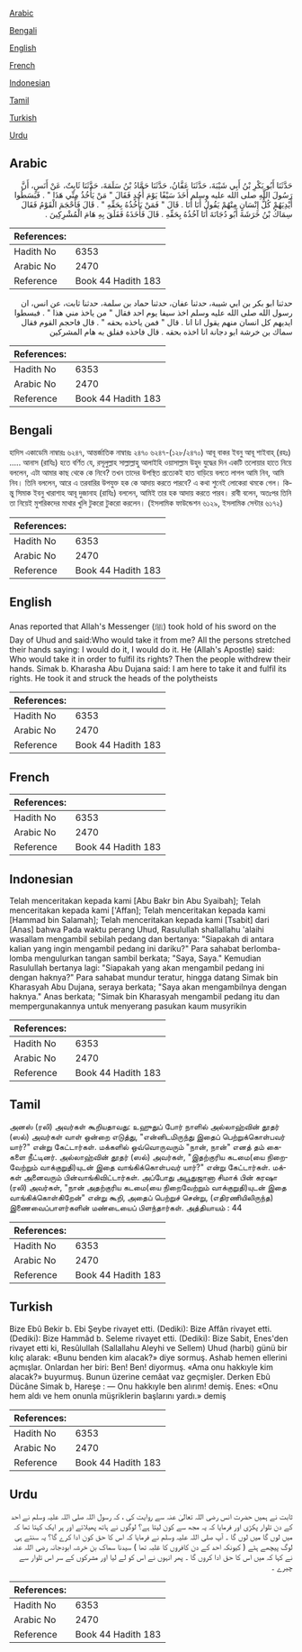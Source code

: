 [Arabic](#arabic)

[Bengali](#bengali)

[English](#english)

[French](#french)

[Indonesian](#indonesian)

[Tamil](#tamil)

[Turkish](#turkish)

[Urdu](#urdu)

## Arabic


<div dir="rtl" lang="ar" style={{fontSize:'larger',backgroundColor:'#f8f9fa',padding:20}}>
حَدَّثَنَا أَبُو بَكْرِ بْنُ أَبِي شَيْبَةَ، حَدَّثَنَا عَفَّانُ، حَدَّثَنَا حَمَّادُ بْنُ سَلَمَةَ، حَدَّثَنَا ثَابِتٌ، عَنْ أَنَسٍ، أَنَّ رَسُولَ اللَّهِ صلى الله عليه وسلم أَخَذَ سَيْفًا يَوْمَ أُحُدٍ فَقَالَ ‏"‏ مَنْ يَأْخُذُ مِنِّي هَذَا ‏"‏ ‏.‏ فَبَسَطُوا أَيْدِيَهُمْ كُلُّ إِنْسَانٍ مِنْهُمْ يَقُولُ أَنَا أَنَا ‏.‏ قَالَ ‏"‏ فَمَنْ يَأْخُذُهُ بِحَقِّهِ ‏"‏ ‏.‏ قَالَ فَأَحْجَمَ الْقَوْمُ فَقَالَ سِمَاكُ بْنُ خَرَشَةَ أَبُو دُجَانَةَ أَنَا آخُذُهُ بِحَقِّهِ ‏.‏ قَالَ فَأَخَذَهُ فَفَلَقَ بِهِ هَامَ الْمُشْرِكِينَ ‏.‏
</div>
<div style={{backgroundColor:'#f8f9fa',padding:20, marginBottom: 10}}><table> <thead> <tr> <th>References:</th> <th></th> </tr> </thead> <tbody><tr><td>Hadith No</td><td>6353</td></tr><tr><td>Arabic No</td><td>2470</td></tr><tr><td>Reference</td><td>Book 44 Hadith 183</td></tr></tbody></table></div>


<div dir="rtl" lang="ar" style={{fontSize:'larger',backgroundColor:'#f8f9fa',padding:20}}>
حدثنا ابو بكر بن ابي شيبة، حدثنا عفان، حدثنا حماد بن سلمة، حدثنا ثابت، عن انس، ان رسول الله صلى الله عليه وسلم اخذ سيفا يوم احد فقال " من ياخذ مني هذا " . فبسطوا ايديهم كل انسان منهم يقول انا انا . قال " فمن ياخذه بحقه " . قال فاحجم القوم فقال سماك بن خرشة ابو دجانة انا اخذه بحقه . قال فاخذه ففلق به هام المشركين
</div>
<div style={{backgroundColor:'#f8f9fa',padding:20, marginBottom: 10}}><table> <thead> <tr> <th>References:</th> <th></th> </tr> </thead> <tbody><tr><td>Hadith No</td><td>6353</td></tr><tr><td>Arabic No</td><td>2470</td></tr><tr><td>Reference</td><td>Book 44 Hadith 183</td></tr></tbody></table></div>

## Bengali


<div dir="ltr" lang="bn" style={{fontSize:'larger',backgroundColor:'#f8f9fa',padding:20}}>
হাদিস একাডেমি নাম্বারঃ ৬২৪৭, আন্তর্জাতিক নাম্বারঃ ২৪৭০ ৬২৪৭-(১২৮/২৪৭০) আবূ বাকর ইবনু আবূ শাইবাহ্ (রহঃ) ..... আনাস (রাযিঃ) হতে বর্ণিত যে, রসূলুল্লাহ সাল্লাল্লাহু আলাইহি ওয়াসাল্লাম উহুদ যুদ্ধের দিন একটি তলোয়ার হাতে নিয়ে বললেন, এটা আমার কাছ থেকে কে নিবে? তখন তাদের উপস্থিত প্রত্যেকই হাত বাড়িয়ে বলতে লাগল আমি নিব, আমি নিব। তিনি বললেন, আরে এ তরবারির উপযুক্ত হক কে আদায় করতে পারবে? এ কথা শুনেই লোকেরা থমকে গেল। কিন্তু সিমাক ইবনু খারাশাহ আবূ দুজানাহ (রাযিঃ) বললেন, আমিই তার হক আদায় করতে পারব। রাবী বলেন, অতঃপর তিনি তা নিয়েই মুশরিকদের মাথার খুলি টুকরো টুকরো করলেন। (ইসলামিক ফাউন্ডেশন ৬১২৯, ইসলামিক সেন্টার ৬১৭২)
</div>
<div style={{backgroundColor:'#f8f9fa',padding:20, marginBottom: 10}}><table> <thead> <tr> <th>References:</th> <th></th> </tr> </thead> <tbody><tr><td>Hadith No</td><td>6353</td></tr><tr><td>Arabic No</td><td>2470</td></tr><tr><td>Reference</td><td>Book 44 Hadith 183</td></tr></tbody></table></div>

## English


<div dir="ltr" lang="en" style={{fontSize:'larger',backgroundColor:'#f8f9fa',padding:20}}>
Anas reported that Allah's Messenger (ﷺ) took hold of his sword on the Day of Uhud and said:Who would take it from me? All the persons stretched their hands saying: I would do it, I would do it. He (Allah's Apostle) said: Who would take it in order to fulfil its rights? Then the people withdrew their hands. Simak b. Kharasha Abu Dujana said: I am here to take it and fulfil its rights. He took it and struck the heads of the polytheists
</div>
<div style={{backgroundColor:'#f8f9fa',padding:20, marginBottom: 10}}><table> <thead> <tr> <th>References:</th> <th></th> </tr> </thead> <tbody><tr><td>Hadith No</td><td>6353</td></tr><tr><td>Arabic No</td><td>2470</td></tr><tr><td>Reference</td><td>Book 44 Hadith 183</td></tr></tbody></table></div>

## French


<div dir="ltr" lang="fr" style={{fontSize:'larger',backgroundColor:'#f8f9fa',padding:20}}>

</div>
<div style={{backgroundColor:'#f8f9fa',padding:20, marginBottom: 10}}><table> <thead> <tr> <th>References:</th> <th></th> </tr> </thead> <tbody><tr><td>Hadith No</td><td>6353</td></tr><tr><td>Arabic No</td><td>2470</td></tr><tr><td>Reference</td><td>Book 44 Hadith 183</td></tr></tbody></table></div>

## Indonesian


<div dir="ltr" lang="id" style={{fontSize:'larger',backgroundColor:'#f8f9fa',padding:20}}>
Telah menceritakan kepada kami [Abu Bakr bin Abu Syaibah]; Telah menceritakan kepada kami ['Affan]; Telah menceritakan kepada kami [Hammad bin Salamah]; Telah menceritakan kepada kami [Tsabit] dari [Anas] bahwa Pada waktu perang Uhud, Rasulullah shallallahu 'alaihi wasallam mengambil sebilah pedang dan bertanya: "Siapakah di antara kalian yang ingin mengambil pedang ini dariku?" Para sahabat berlomba-lomba mengulurkan tangan sambil berkata; "Saya, Saya." Kemudian Rasulullah bertanya lagi: "Siapakah yang akan mengambil pedang ini dengan haknya?" Para sahabat mundur teratur, hingga datang Simak bin Kharasyah Abu Dujana, seraya berkata; "Saya akan mengambilnya dengan haknya." Anas berkata; "Simak bin Kharasyah mengambil pedang itu dan mempergunakannya untuk menyerang pasukan kaum musyrikin
</div>
<div style={{backgroundColor:'#f8f9fa',padding:20, marginBottom: 10}}><table> <thead> <tr> <th>References:</th> <th></th> </tr> </thead> <tbody><tr><td>Hadith No</td><td>6353</td></tr><tr><td>Arabic No</td><td>2470</td></tr><tr><td>Reference</td><td>Book 44 Hadith 183</td></tr></tbody></table></div>

## Tamil


<div dir="ltr" lang="ta" style={{fontSize:'larger',backgroundColor:'#f8f9fa',padding:20}}>
அனஸ் (ரலி) அவர்கள் கூறியதாவது: உஹுதுப் போர் நாளில் அல்லாஹ்வின் தூதர் (ஸல்) அவர்கள் வாள் ஒன்றை எடுத்து, "என்னிடமிருந்து இதைப் பெற்றுக்கொள்பவர் யார்?" என்று கேட்டார்கள். மக்களில் ஒவ்வொருவரும் "நான், நான்" எனத் தம் கைகளை நீட்டினர். அல்லாஹ்வின் தூதர் (ஸல்) அவர்கள், "இதற்குரிய கடமை(யை நிறைவேற்றும் வாக்குறுதி)யுடன் இதை வாங்கிக்கொள்பவர் யார்?" என்று கேட்டார்கள். மக்கள் அனைவரும் பின்வாங்கிவிட்டார்கள். அப்போது அபூதுஜானா சிமாக் பின் கரஷா (ரலி) அவர்கள், "நான் அதற்குரிய கடமை(யை நிறைவேற்றும் வாக்குறுதி)யுடன் இதை வாங்கிக்கொள்கிறேன்" என்று கூறி, அதைப் பெற்றுச் சென்று, (எதிரணியிலிருந்த) இணைவைப்பாளர்களின் மண்டையைப் பிளந்தார்கள். அத்தியாயம் : 44
</div>
<div style={{backgroundColor:'#f8f9fa',padding:20, marginBottom: 10}}><table> <thead> <tr> <th>References:</th> <th></th> </tr> </thead> <tbody><tr><td>Hadith No</td><td>6353</td></tr><tr><td>Arabic No</td><td>2470</td></tr><tr><td>Reference</td><td>Book 44 Hadith 183</td></tr></tbody></table></div>

## Turkish


<div dir="ltr" lang="tr" style={{fontSize:'larger',backgroundColor:'#f8f9fa',padding:20}}>
Bize Ebû Bekir b. Ebi Şeybe rivayet etti. (Dediki): Bize Affân rivayet etti. (Dediki): Bize Hammâd b. Seleme rivayet etti. (Dediki): Bize Sabit, Enes'den rivayet etti ki, Resûlullah (Sallallahu Aleyhi ve Sellem) Uhud (harbi) günü bir kılıç alarak: «Bunu benden kim alacak?» diye sormuş. Ashab hemen ellerini açmışlar. Onlardan her biri: Ben! Ben! diyormuş. «Ama onu hakkıyle kim alacak?» buyurmuş. Bunun üzerine cemâat vaz geçmişler. Derken Ebû Dücâne Simak b, Hareşe : — Onu hakkıyle ben alırım! demiş. Enes: «Onu hem aldı ve hem onunla müşriklerin başlarını yardı.» demiş
</div>
<div style={{backgroundColor:'#f8f9fa',padding:20, marginBottom: 10}}><table> <thead> <tr> <th>References:</th> <th></th> </tr> </thead> <tbody><tr><td>Hadith No</td><td>6353</td></tr><tr><td>Arabic No</td><td>2470</td></tr><tr><td>Reference</td><td>Book 44 Hadith 183</td></tr></tbody></table></div>

## Urdu


<div dir="rtl" lang="ur" style={{fontSize:'larger',backgroundColor:'#f8f9fa',padding:20}}>
ثابت نے ہمیں حضرت انس رضی اللہ تعالیٰ عنہ سے روایت کی ، کہ رسول اللہ صلی اللہ علیہ وسلم نے احد کے دن تلوار پکڑی اور فرمایا کہ یہ مجھ سے کون لیتا ہے؟ لوگوں نے ہاتھ پھیلائے اور ہر ایک کہتا تھا کہ میں لوں گا میں لوں گا ۔ آپ صلی اللہ علیہ وسلم نے فرمایا کہ اس کا حق کون ادا کرے گا؟ یہ سنتے ہی لوگ پیچھے ہٹے ( کیونکہ احد کے دن کافروں کا غلبہ تھا ) سیدنا سماک بن خرشہ ابودجانہ رضی اللہ عنہ نے کہا کہ میں اس کا حق ادا کروں گا ۔ پھر انہوں نے اس کو لے لیا اور مشرکوں کے سر اس تلوار سے چیرے ۔
</div>
<div style={{backgroundColor:'#f8f9fa',padding:20, marginBottom: 10}}><table> <thead> <tr> <th>References:</th> <th></th> </tr> </thead> <tbody><tr><td>Hadith No</td><td>6353</td></tr><tr><td>Arabic No</td><td>2470</td></tr><tr><td>Reference</td><td>Book 44 Hadith 183</td></tr></tbody></table></div>
